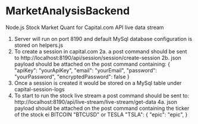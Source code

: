 # MarketAnalysisBackend
Node.js Stock Market Quant for Capital.com API live data stream

1. Server will run on port 8190 and default MySql database configuration is stored on helpers.js
2. To create a session in capital.com
   2a. a post command should be sent to http://localhost:8190/api/session/session/create-session
   2b. json payload should be attached on the post command containing:
   {
     "apiKey": "yourApiKey",
     "email": "yourEmail",
     "password": "yourPassword",
     "encryptedPassword": false
   }
 3. Once a session is created it would be stored on a MySql table under capital-session-logs
 4. To start to run the stock live stream a post command should be sent to: http://localhost:8190/api/live-stream/live-stream/get-data
    4a. json payload should be attached on the post command containing the ticker of the stock ei BITCOIN "BTCUSD" or TESLA "TSLA":
    {
     "epic": "epic",
    }
